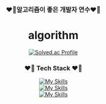 <div align="center">
  <h3>❤️‍🔥알고리즘이 좋은 개발자 연수❤️‍🔥</h3>

# algorithm
[![Solved.ac Profile](http://mazassumnida.wtf/api/v2/generate_badge?boj=doradorav)](https://solved.ac/doradorav/)


<h3>❤️‍🔥 Tech Stack ❤️‍🔥</h3>

[![My Skills](https://skillicons.dev/icons?i=java,spring,cpp)](https://skillicons.dev)  
[![My Skills](https://skillicons.dev/icons?i=python,git,js,html,css)](https://skillicons.dev)  
[![My Skills](https://skillicons.dev/icons?i=mysql,fastapi,jenkins,docker)](https://skillicons.dev)
 
